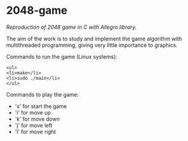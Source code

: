 # 2048-game
*Reproduction of 2048 game in C with Allegro library.*

The aim of the work is to study and implement the game algorithm with multithreaded programming, giving very little importance to graphics.

<p>Commands to run the game (Linux systems):<p>

```
<ul>
<li>make</li>
<li>sudo ./main</li>
</ul>
```

<p>Commands to play the game:<p>
<ul>
  <li>'s' for start the game</li>
  <li>'i' for move up</li>
  <li>'k' for move down</li>
  <li>'j' for move left</li>
  <li>'l' for move right</li>
</ul>
